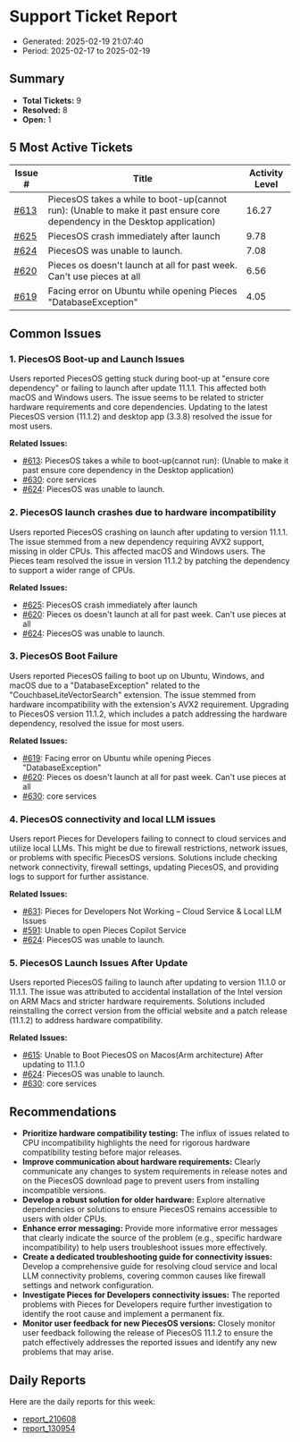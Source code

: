 # Support Ticket Report
- Generated: 2025-02-19 21:07:40
- Period: 2025-02-17 to 2025-02-19

## Summary
- **Total Tickets:** 9
- **Resolved:** 8
- **Open:** 1

## 5 Most Active Tickets
| Issue # | Title | Activity Level |
|---------|-------|----------------|
| [#613](https://github.com/pieces-app/support/issues/613) | PiecesOS takes a while to boot-up(cannot run): (Unable to make it past ensure core dependency in the Desktop application) | 16.27 |
| [#625](https://github.com/pieces-app/support/issues/625) | PiecesOS crash immediately after launch | 9.78 |
| [#624](https://github.com/pieces-app/support/issues/624) | PiecesOS was unable to launch. | 7.08 |
| [#620](https://github.com/pieces-app/support/issues/620) | Pieces os doesn't launch at all for past week. Can't use pieces at all | 6.56 |
| [#619](https://github.com/pieces-app/support/issues/619) | Facing error on Ubuntu while opening Pieces "DatabaseException" | 4.05 |

## Common Issues
### 1. PiecesOS Boot-up and Launch Issues
Users reported PiecesOS getting stuck during boot-up at "ensure core dependency" or failing to launch after update 11.1.1. This affected both macOS and Windows users.  The issue seems to be related to stricter hardware requirements and core dependencies. Updating to the latest PiecesOS version (11.1.2) and desktop app (3.3.8) resolved the issue for most users.

**Related Issues:**
- [#613](https://github.com/pieces-app/support/issues/613): PiecesOS takes a while to boot-up(cannot run): (Unable to make it past ensure core dependency in the Desktop application)
- [#630](https://github.com/pieces-app/support/issues/630): core services
- [#624](https://github.com/pieces-app/support/issues/624): PiecesOS was unable to launch.

### 2. PiecesOS launch crashes due to hardware incompatibility
Users reported PiecesOS crashing on launch after updating to version 11.1.1. The issue stemmed from a new dependency requiring AVX2 support, missing in older CPUs. This affected macOS and Windows users. The Pieces team resolved the issue in version 11.1.2 by patching the dependency to support a wider range of CPUs.

**Related Issues:**
- [#625](https://github.com/pieces-app/support/issues/625): PiecesOS crash immediately after launch
- [#620](https://github.com/pieces-app/support/issues/620): Pieces os doesn't launch at all for past week. Can't use pieces at all
- [#624](https://github.com/pieces-app/support/issues/624): PiecesOS was unable to launch.

### 3. PiecesOS Boot Failure
Users reported PiecesOS failing to boot up on Ubuntu, Windows, and macOS due to a "DatabaseException" related to the "CouchbaseLiteVectorSearch" extension. The issue stemmed from hardware incompatibility with the extension's AVX2 requirement. Upgrading to PiecesOS version 11.1.2, which includes a patch addressing the hardware dependency, resolved the issue for most users.

**Related Issues:**
- [#619](https://github.com/pieces-app/support/issues/619): Facing error on Ubuntu while opening Pieces "DatabaseException"
- [#620](https://github.com/pieces-app/support/issues/620): Pieces os doesn't launch at all for past week. Can't use pieces at all
- [#630](https://github.com/pieces-app/support/issues/630): core services

### 4. PiecesOS connectivity and local LLM issues
Users report Pieces for Developers failing to connect to cloud services and utilize local LLMs. This might be due to firewall restrictions, network issues, or problems with specific PiecesOS versions. Solutions include checking network connectivity, firewall settings, updating PiecesOS, and providing logs to support for further assistance.

**Related Issues:**
- [#631](https://github.com/pieces-app/support/issues/631): Pieces for Developers Not Working – Cloud Service & Local LLM Issues
- [#591](https://github.com/pieces-app/support/issues/591): Unable to open Pieces Copilot Service
- [#624](https://github.com/pieces-app/support/issues/624): PiecesOS was unable to launch.

### 5. PiecesOS Launch Issues After Update
Users reported PiecesOS failing to launch after updating to version 11.1.0 or 11.1.1. The issue was attributed to accidental installation of the Intel version on ARM Macs and stricter hardware requirements. Solutions included reinstalling the correct version from the official website and a patch release (11.1.2) to address hardware compatibility.

**Related Issues:**
- [#615](https://github.com/pieces-app/support/issues/615): Unable to Boot PiecesOS on Macos(Arm architecture) After updating to 11.1.0
- [#624](https://github.com/pieces-app/support/issues/624): PiecesOS was unable to launch.
- [#630](https://github.com/pieces-app/support/issues/630): core services


## Recommendations
- **Prioritize hardware compatibility testing:** The influx of issues related to CPU incompatibility highlights the need for rigorous hardware compatibility testing before major releases.
- **Improve communication about hardware requirements:** Clearly communicate any changes to system requirements in release notes and on the PiecesOS download page to prevent users from installing incompatible versions.
- **Develop a robust solution for older hardware:** Explore alternative dependencies or solutions to ensure PiecesOS remains accessible to users with older CPUs.
- **Enhance error messaging:** Provide more informative error messages that clearly indicate the source of the problem (e.g., specific hardware incompatibility) to help users troubleshoot issues more effectively.
- **Create a dedicated troubleshooting guide for connectivity issues:** Develop a comprehensive guide for resolving cloud service and local LLM connectivity problems, covering common causes like firewall settings and network configuration.
- **Investigate Pieces for Developers connectivity issues:** The reported problems with Pieces for Developers require further investigation to identify the root cause and implement a permanent fix.
- **Monitor user feedback for new PiecesOS versions:** Closely monitor user feedback following the release of PiecesOS 11.1.2 to ensure the patch effectively addresses the reported issues and identify any new problems that may arise.

## Daily Reports
Here are the daily reports for this week:

- [report_210608](daily/2025-02-18/report_210608.md)
- [report_130954](daily/2025-02-18/report_130954.md)
